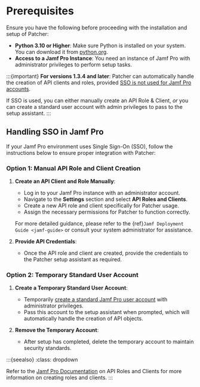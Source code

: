 # Prerequisites

Ensure you have the following before proceeding with the installation and setup of Patcher:

- **Python 3.10 or Higher**: Make sure Python is installed on your system. You can download it from [python.org](https://www.python.org/downloads/). 
- **Access to a Jamf Pro Instance**: You need an instance of Jamf Pro with administrator privileges to perform setup tasks.

:::{important}
**For versions 1.3.4 and later**: Patcher can automatically handle the creation of API clients and roles, provided [SSO is not used for Jamf Pro accounts](https://developer.jamf.com/jamf-pro/docs/jamf-pro-api-overview#authentication-and-authorization). 

If SSO is used, you can either manually create an API Role & Client, *or* you can create a standard user account with admin privileges to pass to the setup assistant. 
:::

## Handling SSO in Jamf Pro

If your Jamf Pro environment uses Single Sign-On (SSO), follow the instructions below to ensure proper integration with Patcher:

### Option 1: Manual API Role and Client Creation

1. **Create an API Client and Role Manually**:
    - Log in to your Jamf Pro instance with an administrator account. 
    - Navigate to the **Settings** section and select **API Roles and Clients**. 
    - Create a new API role and client specifically for Patcher usage. 
    - Assign the necessary permissions for Patcher to function correctly. 

   For more detailed guidance, please refer to the {ref}`Jamf Deployment Guide <jamf-guide>` or consult your system administrator for assistance.
2. **Provide API Credentials**:
    - Once the API role and client are created, provide the credentials to the Patcher setup assistant as required. 

### Option 2: Temporary Standard User Account

1. **Create a Temporary Standard User Account**:
    - Temporarily [create a standard Jamf Pro user account](https://learn.jamf.com/en-US/bundle/jamf-pro-documentation-current/page/Jamf_Pro_User_Accounts_and_Groups.html#ariaid-title3:~:text=Click%20Save%20.-,Creating%20a%20Jamf%20Pro%20User%20Account,-Requirements) with administrator privileges. 
    - Pass this account to the setup assistant when prompted, which will automatically handle the creation of API objects.
   
2. **Remove the Temporary Account**:
    - After setup has completed, delete the temporary account to maintain security standards.

:::{seealso}
:class: dropdown

Refer to the [Jamf Pro Documentation](https://learn.jamf.com/bundle/jamf-pro-documentation-current/page/API_Roles_and_Clients.html) on API Roles and Clients for more information on creating roles and clients.
:::
